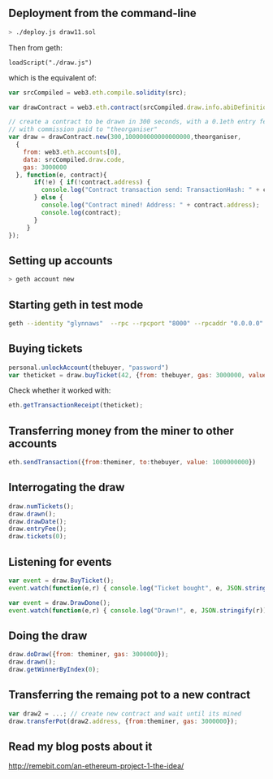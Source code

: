 ## Deployment from the command-line

```sh
> ./deploy.js draw11.sol
```

Then from geth:

```
loadScript("./draw.js")
```

which is the equivalent of:

```js
var srcCompiled = web3.eth.compile.solidity(src);

var drawContract = web3.eth.contract(srcCompiled.draw.info.abiDefinition);

// create a contract to be drawn in 300 seconds, with a 0.1eth entry fee 
// with commission paid to "theorganiser"
var draw = drawContract.new(300,100000000000000000,theorganiser,
  {
    from: web3.eth.accounts[0],
    data: srcCompiled.draw.code, 
    gas: 3000000
  }, function(e, contract){
       if(!e) { if(!contract.address) {
         console.log("Contract transaction send: TransactionHash: " + contract.transactionHash + " waiting to be mined...");
       } else {
         console.log("Contract mined! Address: " + contract.address);
         console.log(contract);
       } 
     }
});
```
## Setting up accounts

```sh
> geth account new
```

## Starting geth in test mode

```sh
geth --identity "glynnaws"  --rpc --rpcport "8000" --rpcaddr "0.0.0.0" --rpccorsdomain "*" --port "30303" --nodiscover --ipcapi "admin,db,eth,debug,miner,net,shh,txpool,personal,web3" --rpcapi "db,eth,net,web3" --autodag --networkid 1900 --nat "any" --unlock "175b92f61ce2c633354234e50b862832f3e6377a" --mine --minerthreads "1" console 
```

## Buying tickets

```js
personal.unlockAccount(thebuyer, "password")
var theticket = draw.buyTicket(42, {from: thebuyer, gas: 3000000, value: 100000000000000000 });
```

Check whether it worked with:

```js
eth.getTransactionReceipt(theticket);
```

## Transferring money from the miner to other accounts

```js
eth.sendTransaction({from:theminer, to:thebuyer, value: 1000000000})
```

## Interrogating the draw

```js
draw.numTickets();
draw.drawn();
draw.drawDate();
draw.entryFee();
draw.tickets(0);
```

## Listening for events

```js
var event = draw.BuyTicket();
event.watch(function(e,r) { console.log("Ticket bought", e, JSON.stringify(r)); });

var event = draw.DrawDone();
event.watch(function(e,r) { console.log("Drawn!", e, JSON.stringify(r)); });
```

## Doing the draw

```js
draw.doDraw({from: theminer, gas: 3000000});
draw.drawn();
draw.getWinnerByIndex(0);
```

## Transferring the remaing pot to a new contract

```js
var draw2 = ...; // create new contract and wait until its mined
draw.transferPot(draw2.address, {from:theminer, gas: 3000000});
```

## Read my blog posts about it
http://remebit.com/an-ethereum-project-1-the-idea/
